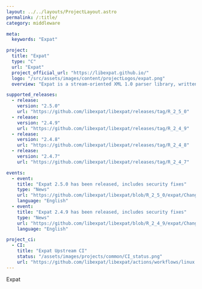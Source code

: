 ```yaml
---
layout: ../../layouts/ProjectLayout.astro
permalink: /:title/
category: middleware

meta:
  keywords: "Expat"

project:
  title: "Expat"
  type: "C"
  url: "Expat"
  project_official_url: "https://libexpat.github.io/"
  logo: "/src/assets/images/content/projectLogos/expat.png"
  overview: "Expat is a stream-oriented XML 1.0 parser library, written in C. As one of the first available open-source XML parsers, Expat has found a place in many open-source projects. Such projects include the Apache HTTP Server, Mozilla, Perl, Python and PHP. It is also bound in many other languages."

supported_releases:
  - release:
    version: "2.5.0"
    url: "https://github.com/libexpat/libexpat/releases/tag/R_2_5_0"
  - release:
    version: "2.4.9"
    url: "https://github.com/libexpat/libexpat/releases/tag/R_2_4_9"
  - release:
    version: "2.4.8"
    url: "https://github.com/libexpat/libexpat/releases/tag/R_2_4_8"
  - release:
    version: "2.4.7"
    url: "https://github.com/libexpat/libexpat/releases/tag/R_2_4_7"

events:
  - event:
    title: "Expat 2.5.0 has been released, includes security fixes"
    type: "News"
    url: "https://github.com/libexpat/libexpat/blob/R_2_5_0/expat/Changes"
    language: "English"
  - event:
    title: "Expat 2.4.9 has been released, includes security fixes"
    type: "News"
    url: "https://github.com/libexpat/libexpat/blob/R_2_4_9/expat/Changes"
    language: "English"

project_ci:
  - CI:
    title: "Expat Upstream CI"
    status: "/assets/images/projects/common/CI_status.png"
    url: "https://github.com/libexpat/libexpat/actions/workflows/linux.yml/badge.svg"
---
```


<p>Expat</p>

